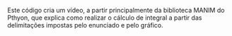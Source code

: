 Este código cria um vídeo, a partir principalmente da biblioteca MANIM do Pthyon, que explica como realizar o cálculo de integral a partir das delimitações impostas pelo enunciado e pelo gráfico.
